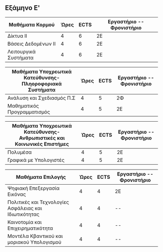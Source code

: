 Εξάμηνο Ε'
-----------------------------------------------------------------------------------------------------------------------------------



| Μαθήματα Κορμού  |     Ώρες   |    ECTS       | Εργαστήριο -- Φρονιστήριο|
| ------------- | ------------- | ------------- |  --------- |
|  Δίκτυα ΙΙ | 4  |    6   |     2Ε       |
|  Βάσεις Δεδομένων ΙΙ | 4  |     6    |       2Ε     |
|  Λειτουργικά Συστήματα | 4 | 6 | 2Ε |


| Μαθήματα Υποχρεωτικά Κατεύθυνσης-Πληοροφοριακά Συστήματα  |     Ώρες   |    ECTS       | Εργαστήριο -- Φρονιστήριο|
| ------------- | ------------- | ------------- |  --------- |
|  Ανάλυση και Σχεδιασμός Π.Σ | 4  |    5   |     2Φ       |
|  Μαθηματικός Προγραμματισμός | 4  |     5    |       2Ε     |

| Μαθήματα Υποχρεωτικά Κατεύθυνσης-Ανθρωπιστικές και Κοινωνικές Επιστήμες  |     Ώρες   |    ECTS       | Εργαστήριο -- Φρονιστήριο|
| ------------- | ------------- | ------------- |  --------- |
|  Πολυμέσα | 4  |    5   |     2Ε       |
|  Γραφικά με Υπολογιστές | 4  |    5    |       2Ε     |

| Μαθήματα Επιλογής  |     Ώρες   |    ECTS       | Εργαστήριο -- Φρονιστήριο|
| ------------- | ------------- | ------------- |  --------- |
|  Ψηφιακή Επεξεργασία Εικόνας | 4  |    4   |     2Ε       |
|  Πολιτικές και Τεχνολογίες Ασφάλειας και Ιδιωτικότητας | 4  |     4    |      --     |
|  Καινοτομία και Επιχειρηματικότητα | 4 | 4 | -- |
|  Μοντέλα Κβαντικού και μοριακού Υπολογισμού | 4 | 4 | -- |





